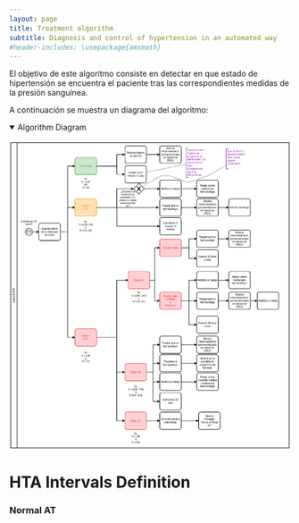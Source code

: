 ```yaml
---
layout: page
title: Treatment algorithm
subtitle: Diagnosis and control of hypertension in an automated way
#header-includes: \usepackage{amsmath}
---
```


El objetivo de este algoritmo consiste en detectar en que estado de hipertensión se encuentra el paciente tras las correspondientes medidas de la presión sanguínea.

A continuación se muestra un diagrama del algoritmo:

<details open>
<summary>Algorithm Diagram</summary>
<br>
<img src="/img/algoritme_tractament_Rev3.png" alt="Algorithm Diagram">
</details>

# HTA Intervals Definition

### Normal AT

$$$$
